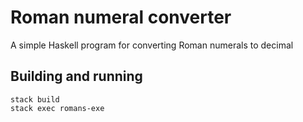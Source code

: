 # Roman numeral converter

A simple Haskell program for converting Roman numerals to decimal

## Building and running

```
stack build
stack exec romans-exe
```
